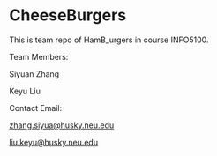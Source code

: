 # CheeseBurgers
This is team repo of HamB_urgers in course INFO5100.

Team Members:

Siyuan Zhang

Keyu Liu

Contact Email:

zhang.siyua@husky.neu.edu

liu.keyu@husky.neu.edu
